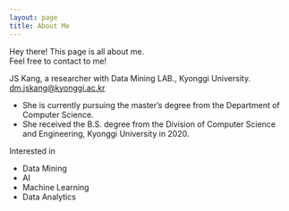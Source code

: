 ```yaml
---
layout: page
title: About Me
---
```


<p class="message">
  Hey there! This page is all about me. <br> Feel free to contact to me! <br>
</p>

JS Kang, a researcher with Data Mining LAB., Kyonggi University.
<dm.jskang@kyonggi.ac.kr>
<br>
* She is currently pursuing the master’s degree from the Department of Computer Science.
* She received the B.S. degree from the Division of Computer Science and Engineering, Kyonggi University in 2020.

Interested in
* Data Mining
* AI
* Machine Learning
* Data Analytics
